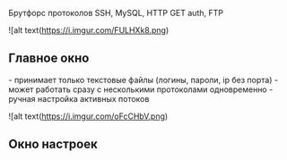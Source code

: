 Брутфорс протоколов SSH, MySQL, HTTP GET auth, FTP

![alt text(https://i.imgur.com/FULHXk8.png)
<h2>Главное окно</h2>
 - принимает только текстовые файлы (логины, пароли, ip без порта)
 - может работать сразу с несколькими протоколами одновременно
 - ручная настройка активных потоков

![alt text(https://i.imgur.com/oFcCHbV.png)
<h2>Окно настроек</h2>

